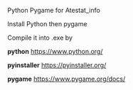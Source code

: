 Python Pygame for Atestat_info

Install Python then pygame   

Compile it into .exe by


**python**
https://www.python.org/

 **pyinstaller**
https://pyinstaller.org/

**pygame**
https://www.pygame.org/docs/

